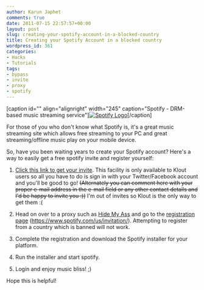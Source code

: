 ```yaml
---
author: Karun Japhet
comments: true
date: 2011-07-15 22:57:57+00:00
layout: post
slug: creating-your-spotify-account-in-a-blocked-country
title: Creating your Spotify Account in a blocked country
wordpress_id: 361
categories:
- Hacks
- Tutorials
tags:
- bypass
- invite
- proxy
- spotify
---
```


[caption id="" align="alignright" width="245" caption="Spotify - DRM-based music streaming service"][![Spotify Logo](http://3.bp.blogspot.com/_iOv-y3iRB80/TCIZz4ivuzI/AAAAAAAAAMk/agC0j2BXP5c/s1600/spotify_logo2.gif)](http://spotify.com/)[/caption]

For those of you who don't know what Spotify is, it's a great music streaming site which allows free streaming to your PC and great streaming/offline music play on your mobile device.

So, have you been waiting years to create your Spotify account? Here's a way to easily get a free spotify invite and register yourself:



	
  1. [Click this link to get your invite](http://klout.com/perk/Spotify/SpotifyFreeAccounts?passalong=MzEvNzQyMDk4LzI&passalongSig=76e22145b5aa3b7516ad44c56f1a91acec4d53ca3e39b84393f519dfe98bd025). This facility is only available to Klout users so all you have to do is sign in with your Twitter/Facebook account and you'll be good to go! <del>(Alternately you can comment here with your proper e-mail address in the e-mail field or any other contact details and I'd be happy to invite you :))</del> I'm out of invites so Klout is the only way to get them :(

	
  2. Head on over to a proxy such as [Hide My Ass](http://hidemyass.com) and go to the [registration page](https://www.spotify.com/us/invitation/) (https://www.spotify.com/us/invitation/). Attempting to register from a country which is banned will not work.

	
  3. Complete the registration and download the Spotify installer for your platform.

	
  4. Run the installer and start spotify.

	
  5. Login and enjoy music bliss! ;)




Hope this is helpful!
